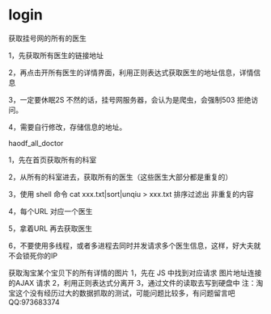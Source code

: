 # login
获取挂号网的所有的医生


1，先获取所有医生的链接地址


2，再点击开所有医生的详情界面，利用正则表达式获取医生的地址信息，详情信息


3，一定要休眠2S 不然的话，挂号网服务器，会认为是爬虫，会强制503 拒绝访问。

4，需要自行修改，存储信息的地址。

haodf_all_doctor

1，先在首页获取所有的科室

2，从所有的科室进去，获取所有的医生（这些医生大部分都是重复的）

3，使用 shell 命令 cat xxx.txt|sort|unqiu > xxx.txt 排序过滤出 非重复的内容

4，每个URL 对应一个医生

5，拿着URL 再去获取医生

6，不要使用多线程，或者多进程去同时并发请求多个医生信息，这样，好大夫就不会锁死你的IP 

获取淘宝某个宝贝下的所有详情的图片
1，先在 JS 中找到对应请求 图片地址连接的AJAX 请求
2，利用正则表达式分离开
3，通过文件的读取去写到硬盘中
注：淘宝这个没有经历过大的数据抓取的测试，可能问题比较多，有问题留言吧QQ:973683374





